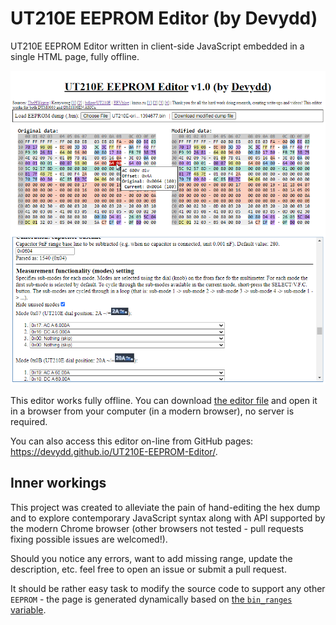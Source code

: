 # UT210E EEPROM Editor (by Devydd)

UT210E EEPROM Editor written in client-side JavaScript embedded in a single HTML page, fully offline.

![UT210E Editor Screenshot 01](doc/UT210E_editor_screenshot_01.png)

This editor works fully offline. You can download [the editor file](src/UT210E_EEPROM_editor.html) and open it in a browser from your computer (in a modern browser), no server is required.

You can also access this editor on-line from GitHub pages: https://devydd.github.io/UT210E-EEPROM-Editor/.

## Inner workings

This project was created to alleviate the pain of hand-editing the hex dump and to explore contemporary JavaScript syntax along with API supported by the modern Chrome browser (other browsers not tested - pull requests fixing possible issues are welcomed!).

Should you notice any errors, want to add missing range, update the description, etc. feel free to open an issue or submit a pull request.

It should be rather easy task to modify the source code to support any other `EEPROM` - the page is generated dynamically based on [the `bin_ranges` variable](https://github.com/devydd/UT210E-EEPROM-Editor/blob/87e555012c5713fddd55565a0c927f97bff5fb03/src/UT210E_EEPROM_editor.html#L223).